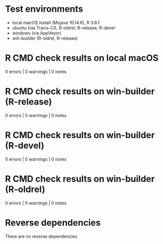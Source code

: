 # Test environments
* local macOS install (Mojave 10.14.6), R 3.6.1
* ubuntu (via Travis-CI), R-oldrel, R-release, R-devel
* windows (via AppVeyor)
* win-builder (R-oldrel, R-release)

# R CMD check results on local macOS
0 errors | 0 warnings | 0 notes

# R CMD check results on win-builder (R-release)
0 errors | 0 warnings | 0 notes

# R CMD check results on win-builder (R-devel)
0 errors | 0 warnings | 0 notes

# R CMD check results on win-builder (R-oldrel)
0 errors | 0 warnings | 0 notes

# Reverse dependencies
There are no reverse dependencies
